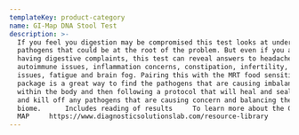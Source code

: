 ```yaml
---
templateKey: product-category
name: GI-Map DNA Stool Test
description: >-
  If you feel you digestion may be compromised this test looks at underlying
  pathogens that could be at the root of the problem. But even if you aren’t
  having digestive complaints, this test can reveal answers to headaches,
  autoimmune issues, inflammation concerns, constipation, infertility, skin
  issues, fatigue and brain fog. Pairing this with the MRT food sensitivity
  package is a great way to find the pathogens that are causing imbalances
  within the body and then following a protocol that will heal and seal the gut
  and kill off any pathogens that are causing concern and balancing the micro
  biome.      Includes reading of results     To learn more about the GI-
  MAP     https://www.diagnosticsolutionslab.com/resource-library
---
```


